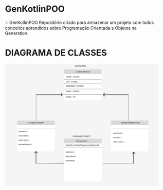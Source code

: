 # GenKotlinPOO

💡 GenKotlinPOO Repositório criado para armazenar um projeto com todos conceitos aprendidos sobre Programação Orientada a Objetos na Generation. 

 
# DIAGRAMA DE CLASSES 

<img src = "img/printClasses.PNG">
